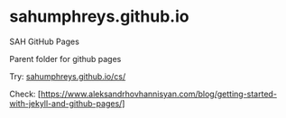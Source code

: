 # sahumphreys.github.io
SAH GitHub Pages

Parent folder for github pages

Try: [sahumphreys.github.io/cs/](sahumphreys.github.io/cs/)

Check: [https://www.aleksandrhovhannisyan.com/blog/getting-started-with-jekyll-and-github-pages/]
